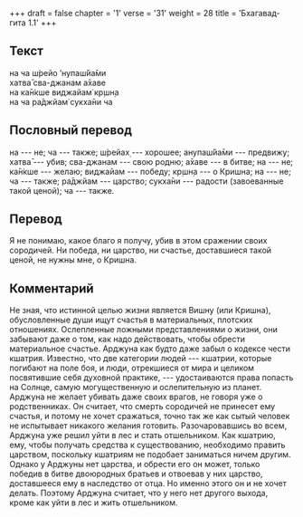 +++
draft = false
chapter = '1'
verse = '31'
weight = 28
title = 'Бхагавад-гита 1.1'
+++
## Текст

на ча ш́рейо ’нупаш́йа̄ми  
хатва̄ сва-джанам а̄хаве  
на ка̄н̇кше виджайам̇ кр̣шн̣а  
на ча ра̄джйам̇ сукха̄ни ча

## Пословный перевод

на --- не; ча --- также; ш́рейах̣ --- хорошее; анупаш́йа̄ми --- предвижу;
хатва̄ --- убив; сва-джанам --- свою родню; а̄хаве --- в битве; на --- не;
ка̄н̇кше --- желаю; виджайам --- победу; кр̣шн̣а --- о Кришна; на --- не; ча
--- также; ра̄джйам --- царство; сукха̄ни --- радости (завоеванные такой
ценой); ча --- также.

## Перевод

Я не понимаю, какое благо я получу, убив в этом сражении своих
сородичей. Ни победа, ни царство, ни счастье, доставшиеся такой ценой,
не нужны мне, о Кришна.

## Комментарий

Не зная, что истинной целью жизни является Вишну (или Кришна),
обусловленные души ищут счастья в материальных, плотских отношениях.
Ослепленные ложными представлениями о жизни, они забывают даже о том,
как надо действовать, чтобы обрести материальное счастье. Арджуна как
будто даже забыл о кодексе чести кшатрия. Известно, что две категории
людей --- кшатрии, которые погибают на поле боя, и люди, отрекшиеся от
мира и целиком посвятившие себя духовной практике, --- удостаиваются
права попасть на Солнце, самую могущественную и ослепительную из планет.
Арджуна не желает убивать даже своих врагов, не говоря уже о
родственниках. Он считает, что смерть сородичей не принесет ему счастья,
и потому не хочет сражаться, точно так же как сытый человек не
испытывает никакого желания готовить. Разочаровавшись во всем, Арджуна
уже решил уйти в лес и стать отшельником. Как кшатрию, ему, чтобы
получать средства к существованию, необходимо править царством,
поскольку кшатриям не подобает заниматься ничем другим. Однако у Арджуны
нет царства, и обрести его он может, только победив в битве двоюродных
братьев и отвоевав у них царство, доставшееся ему в наследство от отца.
Но именно этого он и не хочет делать. Поэтому Арджуна считает, что у
него нет другого выхода, кроме как уйти в лес и жить отшельником.
